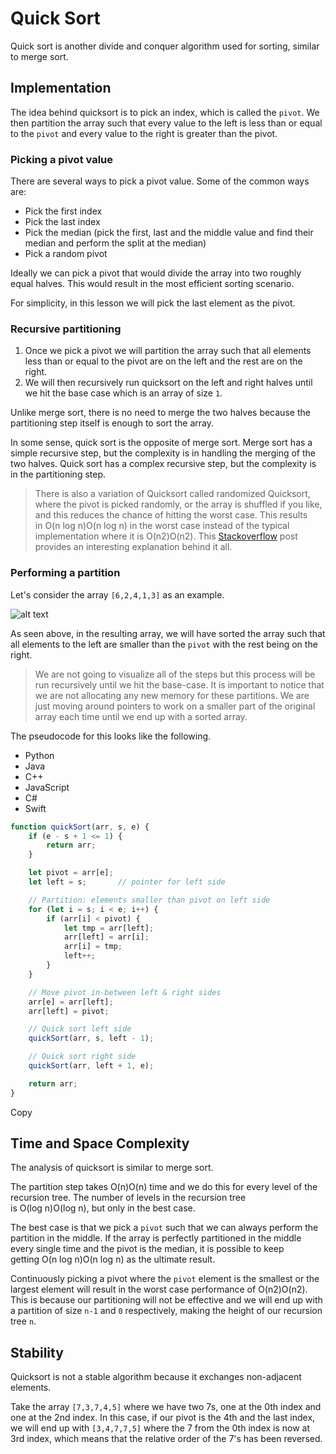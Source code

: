 # Quick Sort

Quick sort is another divide and conquer algorithm used for sorting, similar to merge sort.

## Implementation

The idea behind quicksort is to pick an index, which is called the `pivot`. We then partition the array such that every value to the left is less than or equal to the `pivot` and every value to the right is greater than the pivot.

### Picking a pivot value

There are several ways to pick a pivot value. Some of the common ways are:

- Pick the first index
- Pick the last index
- Pick the median (pick the first, last and the middle value and find their median and perform the split at the median)
- Pick a random pivot

Ideally we can pick a pivot that would divide the array into two roughly equal halves. This would result in the most efficient sorting scenario.

For simplicity, in this lesson we will pick the last element as the pivot.

### Recursive partitioning

1. Once we pick a pivot we will partition the array such that all elements less than or equal to the pivot are on the left and the rest are on the right.
2. We will then recursively run quicksort on the left and right halves until we hit the base case which is an array of size `1`.

Unlike merge sort, there is no need to merge the two halves because the partitioning step itself is enough to sort the array.

In some sense, quick sort is the opposite of merge sort. Merge sort has a simple recursive step, but the complexity is in handling the merging of the two halves. Quick sort has a complex recursive step, but the complexity is in the partitioning step.

> There is also a variation of Quicksort called randomized Quicksort, where the pivot is picked randomly, or the array is shuffled if you like, and this reduces the chance of hitting the worst case. This results in O(n log n)O(n log n) in the worst case instead of the typical implementation where it is O(n2)O(n2). This [Stackoverflow](https://stackoverflow.com/questions/41513856/can-someone-clarify-the-difference-between-quicksort-and-randomized-quicksort#:~:text=The%20advantage%20of%20randomized%20quicksort,O\(n%20log%20n\).) post provides an interesting explanation behind it all.

### Performing a partition

Let's consider the array `[6,2,4,1,3]` as an example.

![alt text](https://imagedelivery.net/CLfkmk9Wzy8_9HRyug4EVA/4807fbac-d636-4b43-654d-345988be0500/sharpen=1)

As seen above, in the resulting array, we will have sorted the array such that all elements to the left are smaller than the `pivot` with the rest being on the right.

> We are not going to visualize all of the steps but this process will be run recursively until we hit the base-case. It is important to notice that we are not allocating any new memory for these partitions. We are just moving around pointers to work on a smaller part of the original array each time until we end up with a sorted array.

The pseudocode for this looks like the following.

- Python
- Java
- C++
- JavaScript
- C#
- Swift

```javascript
function quickSort(arr, s, e) {
    if (e - s + 1 <= 1) {
        return arr;
    }

    let pivot = arr[e];
    let left = s;       // pointer for left side

    // Partition: elements smaller than pivot on left side
    for (let i = s; i < e; i++) {
        if (arr[i] < pivot) {
            let tmp = arr[left];
            arr[left] = arr[i];
            arr[i] = tmp;
            left++;
        }
    }

    // Move pivot in-between left & right sides
    arr[e] = arr[left];
    arr[left] = pivot;

    // Quick sort left side
    quickSort(arr, s, left - 1);

    // Quick sort right side
    quickSort(arr, left + 1, e);

    return arr;
}
```

Copy

## Time and Space Complexity

The analysis of quicksort is similar to merge sort.

The partition step takes O(n)O(n) time and we do this for every level of the recursion tree. The number of levels in the recursion tree is O(log n)O(log n), but only in the best case.

The best case is that we pick a `pivot` such that we can always perform the partition in the middle. If the array is perfectly partitioned in the middle every single time and the pivot is the median, it is possible to keep getting O(n log n)O(n log n) as the ultimate result.

Continuously picking a pivot where the `pivot` element is the smallest or the largest element will result in the worst case performance of O(n2)O(n2). This is because our partitioning will not be effective and we will end up with a partition of size `n-1` and `0` respectively, making the height of our recursion tree `n`.

## Stability

Quicksort is not a stable algorithm because it exchanges non-adjacent elements.

Take the array `[7,3,7,4,5]` where we have two 7s, one at the 0th index and one at the 2nd index. In this case, if our pivot is the 4th and the last index, we will end up with `[3,4,7,7,5]` where the 7 from the 0th index is now at 3rd index, which means that the relative order of the 7's has been reversed.